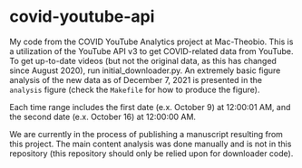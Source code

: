 # covid-youtube-api
My code from the COVID YouTube Analytics project at Mac-Theobio. This is a utilization of the YouTube API v3 to get COVID-related data from YouTube. To get up-to-date videos (but not the original data, as this has changed since August 2020), run initial_downloader.py. An extremely basic figure analysis of the new data as of December 7, 2021 is presented in the `analysis` figure (check the `Makefile` for how to produce the figure).

Each time range includes the first date (e.x. October 9) at 12:00:01 AM, and the second date (e.x. October 16) at 12:00:00 AM.

We are currently in the process of publishing a manuscript resulting from this project. The main content analysis was done manually and is not in this repository (this repository should only be relied upon for downloader code).


